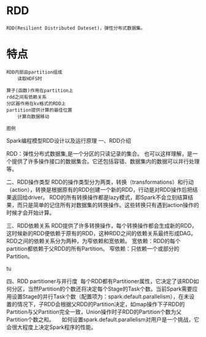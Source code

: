 #  RDD

    RDD(Resilient Distributed Dateset)，弹性分布式数据集。

# 特点
    
    RDD内部由partition组成
        读取HDFS时
        
    算子(函数)作用在partition上
    rdd之间有依赖关系
    分区器作用在kv格式的RDD上
    partition提供计算的最佳位置
        计算向数据移动
    
    图例        
    





Spark编程模型RDD设计以及运行原理
一、RDD介绍

RDD：弹性分布式数据集,是一个分区的只读记录的集合。
也可以这样理解，是一个提供了许多操作接口的数据集合。它还包括容错、数据集内的数据可以并行处理等。

二、RDD操作类型
RDD的操作类型分为两类，转换（transformations）和行动（action），转换是根据原有的RDD创建一个新的RDD，行动是对RDD操作后把结果返回给driver。
RDD的所有转换操作都是lazy模式，即Spark不会立刻结算结果，而只是简单的记住所有对数据集的转换操作。这些转换只有遇到action操作的时候才会开始计算。


三、RDD依赖关系
RDD提供了许多转换操作，每个转换操作都会生成新的RDD，这时候新的RDD便依赖于原有的RDD，这种RDD之间的依赖关系最终形成DAG。
RDD之间的依赖关系分为两种，为窄依赖和宽依赖。
宽依赖：RDD的每个partition都依赖于父RDD的所有Partition。
窄依赖：只依赖一个或部分的Partition。

tu

四、RDD partitioner与并行度
 每个RDD都有Partitioner属性，它决定了该RDD如何分区，当然Partition的个数还将决定每个Stage的Task个数。当前Spark需要应用设置Stage的并行Task个数（配置项为：spark.default.parallelism），在未设置的情况下，子RDD会根据父RDD的Partition决定，如map操作下子RDD的Partition与父Partition完全一致，Union操作时子RDD的Partition个数为父Partition个数之和。
    如何设置spark.default.parallelism对用户是一个挑战，它会很大程度上决定Spark程序的性能。

 
